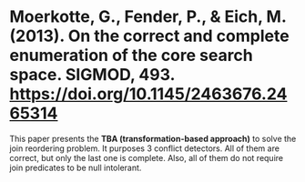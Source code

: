# Moerkotte, G., Fender, P., & Eich, M. (2013). On the correct and complete enumeration of the core search space. SIGMOD, 493. https://doi.org/10.1145/2463676.2465314

This paper presents the **TBA (transformation-based approach)** to solve the join reordering problem. It purposes 3 conflict detectors. All of them are correct, but only the last one is complete. Also, all of them do not require join predicates to be null intolerant.
